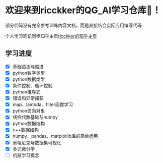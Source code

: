 # 欢迎来到ricckker的QG_AI学习仓库🥳！

部分代码没有完全参考训练内容文档，而是直接结合实际应用编写代码

个人学习笔记同步知乎主页[ricckker的知乎主页](https://www.zhihu.com/people/c-59-82-42)

## 学习进度

- [x] 基础语法与缩进
- [x] python数字类型
- [x] python数据类型
- [x] 条件控制、循环控制
- [x] python推导式
- [x] 错误和异常捕获
- [x] map、lambda、filter函数学习
- [x] python面向对象
- [x] 线性代数基础与numpy
- [x] python数据结构
- [x] c++数据结构
- [x] numpy、pandas、matplotlib库的简单运用
- [x] 泰坦尼克号数据集可视化
- [x] 多元微分学
- [ ] 机器学习概念